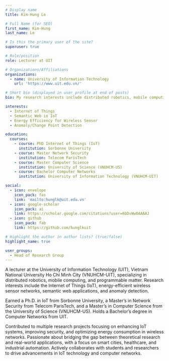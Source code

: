 ```yaml
---
# Display name
title: Kim-Hung Le

# Full Name (for SEO)
first_name: Kim-Hung
last_name: Le

# Is this the primary user of the site?
superuser: true

# Role/position
role: Lecturer at UIT

# Organizations/Affiliations
organizations:
  - name: University of Information Technology
    url: 'https://www.uit.edu.vn/'

# Short bio (displayed in user profile at end of posts)
bio: My research interests include distributed robotics, mobile computing and programmable matter.

interests:
  - Internet of Things
  - Semantic Web in IoT
  - Energy Efficiency for Wireless Sensor
  - Anomaly/Change Point Detection

education:
  courses:
    - course: PhD Internet of Things (IoT)
      institution: Sorbonne University
    - course: Master Network Security
      institution: Telecom ParisTech
    - course: Master Computer Science
      institution: University of Science (VNUHCM-US)
    - course: Bachelor Computer Networks
      institution: University of Information Technology (VNUHCM-UIT)

social:
  - icon: envelope
    icon_pack: fas
    link: 'mailto:hunglk@uit.edu.vn'
  - icon: google-scholar
    icon_pack: ai
    link: https://scholar.google.com/citations?user=6bDvWw0AAAAJ
  - icon: github
    icon_pack: fab
    link: https://github.com/hunglkuit

# Highlight the author in author lists? (true/false)
highlight_name: true

user_groups:
  - Head of Research Group
---
```


A lecturer at the University of Information Technology (UIT), Vietnam National University Ho Chi Minh City (VNUHCM-UIT), specializing in distributed robotics, mobile computing, and programmable matter. Research interests include the Internet of Things (IoT), energy-efficient wireless sensor networks, semantic web applications, and anomaly detection.

Earned a Ph.D. in IoT from Sorbonne University, a Master’s in Network Security from Telecom ParisTech, and a Master’s in Computer Science from the University of Science (VNUHCM-US). Holds a Bachelor’s degree in Computer Networks from UIT.

Contributed to multiple research projects focusing on enhancing IoT systems, improving security, and optimizing energy consumption in wireless networks. Passionate about bridging the gap between theoretical research and real-world applications, with a focus on smart cities, healthcare, and industrial automation. Actively collaborates with students and researchers to drive advancements in IoT technology and computer networks.